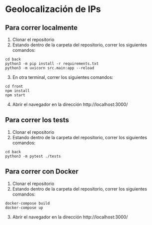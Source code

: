 # Geolocalización de IPs

## Para correr localmente
1. Clonar el repositorio
2. Estando dentro de la carpeta del repositorio, correr los siguientes comandos:
```
cd back
python3 -m pip install -r requirements.txt
python3 -m uvicorn src.main:app --reload
```
3. En otra terminal, correr los siguientes comandos:
```
cd front 
npm install
npm start
```
4. Abrir el navegador en la dirección http://localhost:3000/

## Para correr los tests
1. Clonar el repositorio
2. Estando dentro de la carpeta del repositorio, correr los siguientes comandos:
```
cd back
python3 -m pytest ./tests
```

## Para correr con Docker
1. Clonar el repositorio
2. Estando dentro de la carpeta del repositorio, correr los siguientes comandos:
```
docker-compose build
docker-compose up
```
3. Abrir el navegador en la dirección http://localhost:3000/
